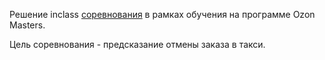 Решение inclass [соревнования](https://www.kaggle.com/c/ozonmasters-ml2-2020-c1) в рамках обучения на программе Ozon Masters.

Цель соревнования - предсказание отмены заказа в такси.
